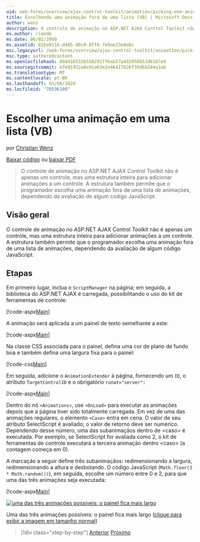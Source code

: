 ```yaml
---
uid: web-forms/overview/ajax-control-toolkit/animation/picking-one-animation-out-of-a-list-vb
title: Escolhendo uma animação fora de uma lista (VB) | Microsoft Docs
author: wenz
description: O controle de animação no ASP.NET AJAX Control Toolkit não é apenas um controle, mas uma estrutura inteira para adicionar animações a um controle. A estrutura também permitirá...
ms.author: riande
ms.date: 06/02/2008
ms.assetid: 81ba9116-d485-40c0-8ff6-7e9ae23e0a0c
msc.legacyurl: /web-forms/overview/ajax-control-toolkit/animation/picking-one-animation-out-of-a-list-vb
msc.type: authoredcontent
ms.openlocfilehash: 694416532b558291ff6ab57a442058b53d6167e0
ms.sourcegitcommit: e7e91932a6e91a63e2e46417626f39d6b244a3ab
ms.translationtype: MT
ms.contentlocale: pt-BR
ms.lasthandoff: 03/06/2020
ms.locfileid: "78536109"
---
```

# <a name="picking-one-animation-out-of-a-list-vb"></a>Escolher uma animação em uma lista (VB)

por [Christian Wenz](https://github.com/wenz)

[Baixar código](https://download.microsoft.com/download/f/9/a/f9a26acd-8df4-4484-8a18-199e4598f411/Animation5.vb.zip) ou [baixar PDF](https://download.microsoft.com/download/6/7/1/6718d452-ff89-4d3f-a90e-c74ec2d636a3/animation5VB.pdf)

> O controle de animação no ASP.NET AJAX Control Toolkit não é apenas um controle, mas uma estrutura inteira para adicionar animações a um controle. A estrutura também permite que o programador escolha uma animação fora de uma lista de animações, dependendo da avaliação de algum código JavaScript.

## <a name="overview"></a>Visão geral

O controle de animação no ASP.NET AJAX Control Toolkit não é apenas um controle, mas uma estrutura inteira para adicionar animações a um controle. A estrutura também permite que o programador escolha uma animação fora de uma lista de animações, dependendo da avaliação de algum código JavaScript.

## <a name="steps"></a>Etapas

Em primeiro lugar, inclua o `ScriptManager` na página; em seguida, a biblioteca do ASP.NET AJAX é carregada, possibilitando o uso do kit de ferramentas de controle:

[!code-aspx[Main](picking-one-animation-out-of-a-list-vb/samples/sample1.aspx)]

A animação será aplicada a um painel de texto semelhante a este:

[!code-aspx[Main](picking-one-animation-out-of-a-list-vb/samples/sample2.aspx)]

Na classe CSS associada para o painel, defina uma cor de plano de fundo boa e também defina uma largura fixa para o painel:

[!code-css[Main](picking-one-animation-out-of-a-list-vb/samples/sample3.css)]

Em seguida, adicione o `AnimationExtender` à página, fornecendo um `ID`, o atributo `TargetControlID` e o obrigatório `runat="server":`

[!code-aspx[Main](picking-one-animation-out-of-a-list-vb/samples/sample4.aspx)]

Dentro do nó `<Animations>`, use `<OnLoad>` para executar as animações depois que a página tiver sido totalmente carregada. Em vez de uma das animações regulares, o elemento `<Case>` entra em cena. O valor de seu atributo SelectScript é avaliado; o valor de retorno deve ser numérico. Dependendo desse número, uma das subanimaçãos dentro de &lt;caso&gt; é executada. Por exemplo, se SelectScript for avaliada como 2, o kit de ferramentas de controle executará a terceira animação dentro &lt;caso&gt; (a contagem começa em 0).

A marcação a seguir define três subanimaçãos: redimensionando a largura, redimensionando a altura e desbotando. O código JavaScript (`Math.floor(3 * Math.random())`), em seguida, escolhe um número entre 0 e 2, para que uma das três animações seja executada:

[!code-aspx[Main](picking-one-animation-out-of-a-list-vb/samples/sample5.aspx)]

[![uma das três animações possíveis: o painel fica mais largo](picking-one-animation-out-of-a-list-vb/_static/image2.png)](picking-one-animation-out-of-a-list-vb/_static/image1.png)

Uma das três animações possíveis: o painel fica mais largo ([clique para exibir a imagem em tamanho normal](picking-one-animation-out-of-a-list-vb/_static/image3.png))

> [!div class="step-by-step"]
> [Anterior](animation-depending-on-a-condition-vb.md)
> [Próximo](animating-in-response-to-user-interaction-vb.md)
